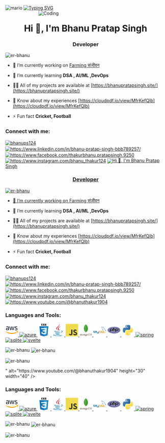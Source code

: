 ![mario](https://user-images.githubusercontent.com/10498744/210012254-234538ff-d198-48aa-8964-37e6fd45d227.gif)
[![Typing SVG](https://readme-typing-svg.demolab.com?font=Fira+Code&duration=5000&pause=1000&color=9046FF&width=435&lines=WELCOME+EVERYONE+😈)](https://github.com/er-bhanu)
<img align="right" alt="Coding" width="400" src="https://i.pinimg.com/originals/18/a4/94/18a4949fc9c8067172d3b96e302e7097.gif">
<h1 align="center">Hi 👋, I'm Bhanu Pratap Singh</h1>
<h3 align="center">Developer</h3>

<p align="left"> <img src="https://komarev.com/ghpvc/?username=er-bhanu&label=Profile%20views&color=0e75b6&style=flat" alt="er-bhanu" /> </p>

- 🔭 I’m currently working on [Farming संजीवन](https://bhanupratapsingh.site/Agriculture-portal-master)

- 🌱 I’m currently learning **DSA , AI/ML ,DevOps**

- 👨‍💻 All of my projects are available at [https://bhanupratapsingh.site/](https://bhanupratapsingh.site/)

- 📄 Know about my experiences [https://cloudpdf.io/view/MfrKefQIb](https://cloudpdf.io/view/MfrKefQIb)

- ⚡ Fun fact **Cricket, Football**

<h3 align="left">Connect with me:</h3>
<p align="left">
<a href="https://twitter.com/bhanups124" target="blank"><img align="center" src="https://raw.githubusercontent.com/rahuldkjain/github-profile-readme-generator/master/src/images/icons/Social/twitter.svg" alt="bhanups124" height="30" width="40" /></a>
<a href="https://linkedin.com/in/https://www.linkedin.com/in/bhanu-pratap-singh-bbb789257/" target="blank"><img align="center" src="https://raw.githubusercontent.com/rahuldkjain/github-profile-readme-generator/master/src/images/icons/Social/linked-in-alt.svg" alt="https://www.linkedin.com/in/bhanu-pratap-singh-bbb789257/" height="30" width="40" /></a>
<a href="https://fb.com/https://www.facebook.com/thakurbhanu.pratapsingh.9250" target="blank"><img align="center" src="https://raw.githubusercontent.com/rahuldkjain/github-profile-readme-generator/master/src/images/icons/Social/facebook.svg" alt="https://www.facebook.com/thakurbhanu.pratapsingh.9250" height="30" width="40" /></a>
<a href="https://instagram.com/https://www.instagram.com/bhanu_thakur124" target="blank"><img align="center" src="https://raw.githubusercontent.com/rahuldkjain/github-profile-readme-generator/master/src/images/icons/Social/instagram.svg" alt="https://www.instagram.com/bhanu_thakur124" height="30" width="40" /></a>
<a href="https://www.youtube.com/c/https://www.youtube.com/@bhanuthakur1904" target="blank"><img align="center" src="https:<h1 align="center">Hi 👋, I'm Bhanu Pratap Singh</h1>
<h3 align="center">Developer</h3>

<p align="left"> <img src="https://komarev.com/ghpvc/?username=er-bhanu&label=Profile%20views&color=0e75b6&style=flat" alt="er-bhanu" /> </p>

- 🔭 I’m currently working on [Farming संजीवन](https://bhanupratapsingh.site/Agriculture-portal-master)

- 🌱 I’m currently learning **DSA , AI/ML ,DevOps**

- 👨‍💻 All of my projects are available at [https://bhanupratapsingh.site/](https://bhanupratapsingh.site/)

- 📄 Know about my experiences [https://cloudpdf.io/view/MfrKefQIb](https://cloudpdf.io/view/MfrKefQIb)

- ⚡ Fun fact **Cricket, Football**

<h3 align="left">Connect with me:</h3>
<p align="left">
<a href="https://twitter.com/bhanups124" target="blank"><img align="center" src="https://raw.githubusercontent.com/rahuldkjain/github-profile-readme-generator/master/src/images/icons/Social/twitter.svg" alt="bhanups124" height="30" width="40" /></a>
<a href="https://linkedin.com/in/https://www.linkedin.com/in/bhanu-pratap-singh-bbb789257/" target="blank"><img align="center" src="https://raw.githubusercontent.com/rahuldkjain/github-profile-readme-generator/master/src/images/icons/Social/linked-in-alt.svg" alt="https://www.linkedin.com/in/bhanu-pratap-singh-bbb789257/" height="30" width="40" /></a>
<a href="https://fb.com/https://www.facebook.com/thakurbhanu.pratapsingh.9250" target="blank"><img align="center" src="https://raw.githubusercontent.com/rahuldkjain/github-profile-readme-generator/master/src/images/icons/Social/facebook.svg" alt="https://www.facebook.com/thakurbhanu.pratapsingh.9250" height="30" width="40" /></a>
<a href="https://instagram.com/https://www.instagram.com/bhanu_thakur124" target="blank"><img align="center" src="https://raw.githubusercontent.com/rahuldkjain/github-profile-readme-generator/master/src/images/icons/Social/instagram.svg" alt="https://www.instagram.com/bhanu_thakur124" height="30" width="40" /></a>
<a href="https://www.youtube.com/c/https://www.youtube.com/@bhanuthakur1904" target="blank"><img align="center" src="https://raw.githubusercontent.com/rahuldkjain/github-profile-readme-generator/master/src/images/icons/Social/youtube.svg" alt="https://www.youtube.com/@bhanuthakur1904" height="30" width="40" /></a>
</p>

<h3 align="left">Languages and Tools:</h3>
<p align="left"> <a href="https://aws.amazon.com" target="_blank" rel="noreferrer"> <img src="https://raw.githubusercontent.com/devicons/devicon/master/icons/amazonwebservices/amazonwebservices-original-wordmark.svg" alt="aws" width="40" height="40"/> </a> <a href="https://azure.microsoft.com/en-in/" target="_blank" rel="noreferrer"> <img src="https://www.vectorlogo.zone/logos/microsoft_azure/microsoft_azure-icon.svg" alt="azure" width="40" height="40"/> </a> <a href="https://www.w3schools.com/css/" target="_blank" rel="noreferrer"> <img src="https://raw.githubusercontent.com/devicons/devicon/master/icons/css3/css3-original-wordmark.svg" alt="css3" width="40" height="40"/> </a> <a href="https://www.java.com" target="_blank" rel="noreferrer"> <img src="https://raw.githubusercontent.com/devicons/devicon/master/icons/java/java-original.svg" alt="java" width="40" height="40"/> </a> <a href="https://developer.mozilla.org/en-US/docs/Web/JavaScript" target="_blank" rel="noreferrer"> <img src="https://raw.githubusercontent.com/devicons/devicon/master/icons/javascript/javascript-original.svg" alt="javascript" width="40" height="40"/> </a> <a href="https://www.mongodb.com/" target="_blank" rel="noreferrer"> <img src="https://raw.githubusercontent.com/devicons/devicon/master/icons/mongodb/mongodb-original-wordmark.svg" alt="mongodb" width="40" height="40"/> </a> <a href="https://www.mysql.com/" target="_blank" rel="noreferrer"> <img src="https://raw.githubusercontent.com/devicons/devicon/master/icons/mysql/mysql-original-wordmark.svg" alt="mysql" width="40" height="40"/> </a> <a href="https://www.php.net" target="_blank" rel="noreferrer"> <img src="https://raw.githubusercontent.com/devicons/devicon/master/icons/php/php-original.svg" alt="php" width="40" height="40"/> </a> <a href="https://www.python.org" target="_blank" rel="noreferrer"> <img src="https://raw.githubusercontent.com/devicons/devicon/master/icons/python/python-original.svg" alt="python" width="40" height="40"/> </a> <a href="https://spring.io/" target="_blank" rel="noreferrer"> <img src="https://www.vectorlogo.zone/logos/springio/springio-icon.svg" alt="spring" width="40" height="40"/> </a> <a href="https://www.sqlite.org/" target="_blank" rel="noreferrer"> <img src="https://www.vectorlogo.zone/logos/sqlite/sqlite-icon.svg" alt="sqlite" width="40" height="40"/> </a> <a href="https://svelte.dev" target="_blank" rel="noreferrer"> <img src="https://upload.wikimedia.org/wikipedia/commons/1/1b/Svelte_Logo.svg" alt="svelte" width="40" height="40"/> </a> </p>

<p><img align="left" src="https://github-readme-stats.vercel.app/api/top-langs?username=er-bhanu&show_icons=true&locale=en&layout=compact" alt="er-bhanu" /></p>

<p>&nbsp;<img align="center" src="https://github-readme-stats.vercel.app/api?username=er-bhanu&show_icons=true&locale=en" alt="er-bhanu" /></p>

<p><img align="center" src="https://github-readme-streak-stats.herokuapp.com/?user=er-bhanu&" alt="er-bhanu" /></p>
" alt="https://www.youtube.com/@bhanuthakur1904" height="30" width="40" /></a>
</p>

<h3 align="left">Languages and Tools:</h3>
<p align="left"> <a href="https://aws.amazon.com" target="_blank" rel="noreferrer"> <img src="https://raw.githubusercontent.com/devicons/devicon/master/icons/amazonwebservices/amazonwebservices-original-wordmark.svg" alt="aws" width="40" height="40"/> </a> <a href="https://azure.microsoft.com/en-in/" target="_blank" rel="noreferrer"> <img src="https://www.vectorlogo.zone/logos/microsoft_azure/microsoft_azure-icon.svg" alt="azure" width="40" height="40"/> </a> <a href="https://www.w3schools.com/css/" target="_blank" rel="noreferrer"> <img src="https://raw.githubusercontent.com/devicons/devicon/master/icons/css3/css3-original-wordmark.svg" alt="css3" width="40" height="40"/> </a> <a href="https://www.java.com" target="_blank" rel="noreferrer"> <img src="https://raw.githubusercontent.com/devicons/devicon/master/icons/java/java-original.svg" alt="java" width="40" height="40"/> </a> <a href="https://developer.mozilla.org/en-US/docs/Web/JavaScript" target="_blank" rel="noreferrer"> <img src="https://raw.githubusercontent.com/devicons/devicon/master/icons/javascript/javascript-original.svg" alt="javascript" width="40" height="40"/> </a> <a href="https://www.mongodb.com/" target="_blank" rel="noreferrer"> <img src="https://raw.githubusercontent.com/devicons/devicon/master/icons/mongodb/mongodb-original-wordmark.svg" alt="mongodb" width="40" height="40"/> </a> <a href="https://www.mysql.com/" target="_blank" rel="noreferrer"> <img src="https://raw.githubusercontent.com/devicons/devicon/master/icons/mysql/mysql-original-wordmark.svg" alt="mysql" width="40" height="40"/> </a> <a href="https://www.php.net" target="_blank" rel="noreferrer"> <img src="https://raw.githubusercontent.com/devicons/devicon/master/icons/php/php-original.svg" alt="php" width="40" height="40"/> </a> <a href="https://www.python.org" target="_blank" rel="noreferrer"> <img src="https://raw.githubusercontent.com/devicons/devicon/master/icons/python/python-original.svg" alt="python" width="40" height="40"/> </a> <a href="https://spring.io/" target="_blank" rel="noreferrer"> <img src="https://www.vectorlogo.zone/logos/springio/springio-icon.svg" alt="spring" width="40" height="40"/> </a> <a href="https://www.sqlite.org/" target="_blank" rel="noreferrer"> <img src="https://www.vectorlogo.zone/logos/sqlite/sqlite-icon.svg" alt="sqlite" width="40" height="40"/> </a> <a href="https://svelte.dev" target="_blank" rel="noreferrer"> <img src="https://upload.wikimedia.org/wikipedia/commons/1/1b/Svelte_Logo.svg" alt="svelte" width="40" height="40"/> </a> </p>

<p><img align="left" src="https://github-readme-stats.vercel.app/api/top-langs?username=er-bhanu&show_icons=true&locale=en&layout=compact" alt="er-bhanu" /></p>

<p>&nbsp;<img align="center" src="https://github-readme-stats.vercel.app/api?username=er-bhanu&show_icons=true&locale=en" alt="er-bhanu" /></p>

<p><img align="center" src="https://github-readme-streak-stats.herokuapp.com/?user=er-bhanu&" alt="er-bhanu" /></p>
